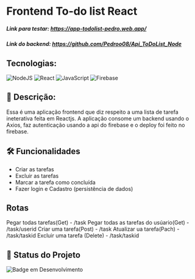 # Frontend To-do list React
##### Link para testar:  https://app-todolist-pedro.web.app/
##### Link do backend: https://github.com/Pedroo08/Api_ToDoList_Node

## Tecnologias:
![NodeJS](https://img.shields.io/badge/node.js-6DA55F?style=for-the-badge&logo=node.js&logoColor=white)
![React](https://img.shields.io/badge/react-%2320232a.svg?style=for-the-badge&logo=react&logoColor=%2361DAFB)
![JavaScript](https://img.shields.io/badge/javascript-%23323330.svg?style=for-the-badge&logo=javascript&logoColor=%23F7DF1E)
![Firebase](https://img.shields.io/badge/firebase-%23039BE5.svg?style=for-the-badge&logo=firebase)


## 📖 Descrição:
Essa é uma aplicação frontend que diz respeito a uma lista de tarefa ineterativa feita em Reactjs. A aplicação consome um backend usando o Axios, faz autenticação usando a api do firebase e o deploy foi feito no firebase.
## 🛠️ Funcionalidades

- Criar as tarefas 
- Excluir as tarefas
- Marcar a tarefa como concluída
- Fazer login e Cadastro (persistência de dados)

## Rotas
Pegar todas tarefas(Get) -  /task
Pegar todas as tarefas do usúario(Get) - /task/userid
Criar uma tarefa(Post) - /task
Atualizar ua tarefa(Pach) - /task/taskid
Excluir uma tarefa (Delete) -  /task/taskid

## 🔎 Status do Projeto
![Badge em Desenvolvimento](https://img.shields.io/badge/Status-Em%20Desenvolvimento-green)





